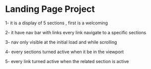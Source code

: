 # Landing Page Project

1- it is a display of 5 sections , first is a welcoming 

2- it have nav bar with links every link navigate to a specific sections

3- nav only visible at the initial load and while scrolling

4- every sections turned active when it be in the viewport

5- every link turned active when the related section is active

